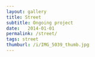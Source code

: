 ```yaml
---
layout: gallery
title: Street
subtitle: Ongoing project
date:   2014-01-01
permalink: /street/
tags: street
thumburl: /i/IMG_5039_thumb.jpg
---
```



